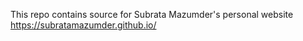 This repo contains source for Subrata Mazumder's personal website
https://subratamazumder.github.io/
